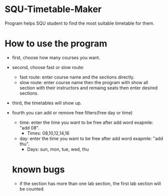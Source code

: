 # SQU-Timetable-Maker
Program helps SQU student to find the most suitable timetable for them.

# How to use the program
* first, choose how many courses you want.  
* second, choose fast or slow route:    
  - fast route: enter course name and the sections directly.  
  - slow route: enter course name then the program with show all section with their instructors and remaing seats then enter desired sections.  
* third, the timetables will show up.  
* fourth you can add or remove free filters(free day or time)  
    - time: enter the time you want to be free after add word exapmle: "add 08".
      - Times: 08,10,12,14,16  
    - day: enter the time you want to be free after add word exapmle: "add thu".
      - Days: sun, mon, tue, wed, thu  

  # known bugs
  * if the section has more than one lab section, the first lab section will be counted.
